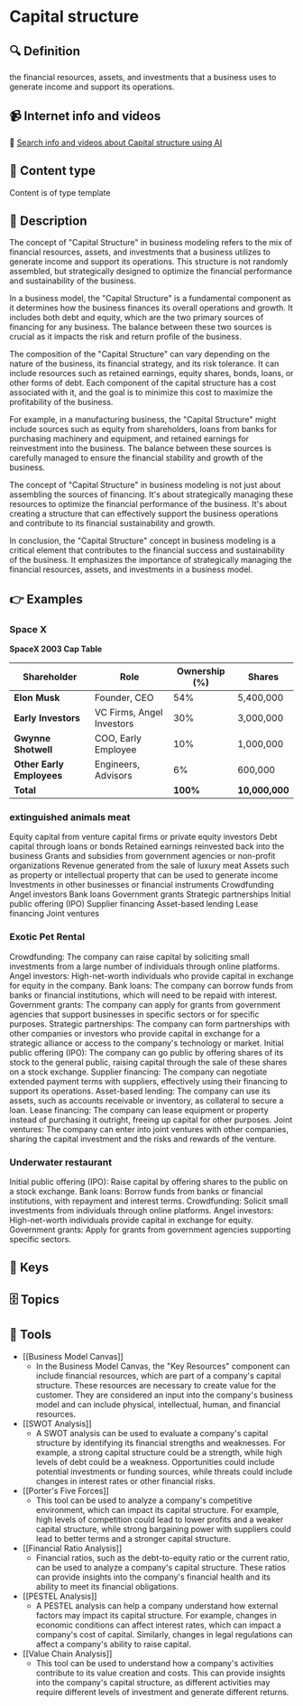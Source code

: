 
# Capital structure


## 🔍 Definition
the financial resources, assets, and investments that a business uses to generate income and support its operations.


## 📹 Internet info and videos
🤖 [Search info and videos about Capital structure using AI](https://www.perplexity.ai/search?q=videos+about+Capital+structure:+the+financial+resources,+assets,+and+investments+that+a+business+uses+to+generate+income+and+support+its+operations.
)


## 📰 Content type 
Content is of type template

## 📖 Description
  The concept of "Capital Structure" in business modeling refers to the mix of financial resources, assets, and investments that a business utilizes to generate income and support its operations. This structure is not randomly assembled, but strategically designed to optimize the financial performance and sustainability of the business.
  
  In a business model, the "Capital Structure" is a fundamental component as it determines how the business finances its overall operations and growth. It includes both debt and equity, which are the two primary sources of financing for any business. The balance between these two sources is crucial as it impacts the risk and return profile of the business.
  
  The composition of the "Capital Structure" can vary depending on the nature of the business, its financial strategy, and its risk tolerance. It can include resources such as retained earnings, equity shares, bonds, loans, or other forms of debt. Each component of the capital structure has a cost associated with it, and the goal is to minimize this cost to maximize the profitability of the business.
  
  For example, in a manufacturing business, the "Capital Structure" might include sources such as equity from shareholders, loans from banks for purchasing machinery and equipment, and retained earnings for reinvestment into the business. The balance between these sources is carefully managed to ensure the financial stability and growth of the business.
  
  The concept of "Capital Structure" in business modeling is not just about assembling the sources of financing. It's about strategically managing these resources to optimize the financial performance of the business. It's about creating a structure that can effectively support the business operations and contribute to its financial sustainability and growth.
  
  In conclusion, the "Capital Structure" concept in business modeling is a critical element that contributes to the financial success and sustainability of the business. It emphasizes the importance of strategically managing the financial resources, assets, and investments in a business model.


## 👉 Examples
  ### Space X
  **SpaceX 2003 Cap Table**
  
  | **Shareholder**      | **Role**                   | **Ownership (%)** | **Shares**  |
  |----------------------|----------------------------|-------------------|-------------|
  | **Elon Musk**        | Founder, CEO               | 54%               | 5,400,000   |
  | **Early Investors**  | VC Firms, Angel Investors  | 30%               | 3,000,000   |
  | **Gwynne Shotwell**   | COO, Early Employee        | 10%               | 1,000,000   |
  | **Other Early Employees** | Engineers, Advisors   | 6%                | 600,000     |
  | **Total**            |                            | **100%**          | **10,000,000** |
  
  ### 
  
  ### extinguished animals meat
  Equity capital from venture capital firms or private equity investors
  Debt capital through loans or bonds
  Retained earnings reinvested back into the business
  Grants and subsidies from government agencies or non-profit organizations
  Revenue generated from the sale of luxury meat
  Assets such as property or intellectual property that can be used to generate income
  Investments in other businesses or financial instruments
  Crowdfunding
  Angel investors
  Bank loans
  Government grants
  Strategic partnerships
  Initial public offering (IPO)
  Supplier financing
  Asset-based lending
  Lease financing
  Joint ventures
  ### Exotic Pet Rental
  Crowdfunding: The company can raise capital by soliciting small investments from a large number of individuals through online platforms.
  Angel investors: High-net-worth individuals who provide capital in exchange for equity in the company.
  Bank loans: The company can borrow funds from banks or financial institutions, which will need to be repaid with interest.
  Government grants: The company can apply for grants from government agencies that support businesses in specific sectors or for specific purposes.
  Strategic partnerships: The company can form partnerships with other companies or investors who provide capital in exchange for a strategic alliance or access to the company's technology or market.
  Initial public offering (IPO): The company can go public by offering shares of its stock to the general public, raising capital through the sale of these shares on a stock exchange.
  Supplier financing: The company can negotiate extended payment terms with suppliers, effectively using their financing to support its operations.
  Asset-based lending: The company can use its assets, such as accounts receivable or inventory, as collateral to secure a loan.
  Lease financing: The company can lease equipment or property instead of purchasing it outright, freeing up capital for other purposes.
  Joint ventures: The company can enter into joint ventures with other companies, sharing the capital investment and the risks and rewards of the venture.
  ### Underwater restaurant
  Initial public offering (IPO): Raise capital by offering shares to the public on a stock exchange.
  Bank loans: Borrow funds from banks or financial institutions, with repayment and interest terms.
  Crowdfunding: Solicit small investments from individuals through online platforms.
  Angel investors: High-net-worth individuals provide capital in exchange for equity.
  Government grants: Apply for grants from government agencies supporting specific sectors.


## 🔑 Keys
  


## 🗄️ Topics
  


## 🧰 Tools
  - [[Business Model Canvas]]
    - In the Business Model Canvas, the "Key Resources" component can include financial resources, which are part of a company's capital structure. These resources are necessary to create value for the customer. They are considered an input into the company's business model and can include physical, intellectual, human, and financial resources.
  - [[SWOT Analysis]]
    - A SWOT analysis can be used to evaluate a company's capital structure by identifying its financial strengths and weaknesses. For example, a strong capital structure could be a strength, while high levels of debt could be a weakness. Opportunities could include potential investments or funding sources, while threats could include changes in interest rates or other financial risks.
  - [[Porter's Five Forces]]
    - This tool can be used to analyze a company's competitive environment, which can impact its capital structure. For example, high levels of competition could lead to lower profits and a weaker capital structure, while strong bargaining power with suppliers could lead to better terms and a stronger capital structure.
  - [[Financial Ratio Analysis]]
    - Financial ratios, such as the debt-to-equity ratio or the current ratio, can be used to analyze a company's capital structure. These ratios can provide insights into the company's financial health and its ability to meet its financial obligations.
  - [[PESTEL Analysis]]
    - A PESTEL analysis can help a company understand how external factors may impact its capital structure. For example, changes in economic conditions can affect interest rates, which can impact a company's cost of capital. Similarly, changes in legal regulations can affect a company's ability to raise capital.
  - [[Value Chain Analysis]]
    - This tool can be used to understand how a company's activities contribute to its value creation and costs. This can provide insights into the company's capital structure, as different activities may require different levels of investment and generate different returns.
